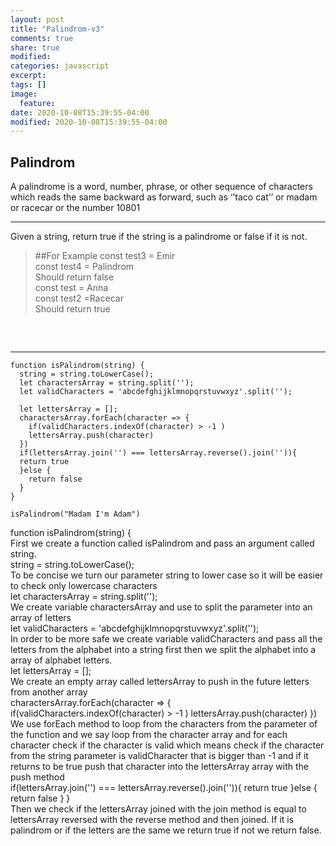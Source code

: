 ```yaml
---
layout: post
title: "Palindrom-v3"
comments: true
share: true
modified:
categories: javascript
excerpt:
tags: []
image:
  feature:
date: 2020-10-08T15:39:55-04:00
modified: 2020-10-08T15:39:55-04:00
---
```


## Palindrom

A palindrome is a word, number, phrase, or other sequence of characters which reads the same backward as forward, such as ‘’taco cat’’ or madam or racecar or the number 10801

___
Given a string, return true if the string is a palindrome or false if it is not.

> ##For Example
const test3 = Emir<br>
const test4 = Palindrom<br>
Should return false<br>
const test = Anna<br>
const test2 =Racecar<br>
Should return true<br>
##
<br>

___

~~~
function isPalindrom(string) {
  string = string.toLowerCase();
  let charactersArray = string.split('');
  let validCharacters = 'abcdefghijklmnopqrstuvwxyz'.split('');

  let lettersArray = [];
  charactersArray.forEach(character => {
    if(validCharacters.indexOf(character) > -1 )
    lettersArray.push(character)
  })
  if(lettersArray.join('') === lettersArray.reverse().join('')){
  return true
  }else {
    return false
  }
}

isPalindrom("Madam I'm Adam") 
~~~

function isPalindrom(string) { <br>
First we create a function called isPalindrom and pass an argument called string.<br>
string = string.toLowerCase();<br>
To be concise we turn our parameter string to lower case so it will be easier to check only lowercase characters <br>
let charactersArray = string.split('');<br>
We create variable charactersArray and use to split the parameter into an array of letters<br>
let validCharacters = 'abcdefghijklmnopqrstuvwxyz'.split(''); <br>
In order to be more safe we create variable validCharacters and pass all the letters from the alphabet into a string first then we split the alphabet into a array of alphabet letters. <br>
 let lettersArray = [];<br>
 We create an empty array called lettersArray to push in the future letters from another array <br>
 charactersArray.forEach(character => {
    if(validCharacters.indexOf(character) > -1 )
    lettersArray.push(character)
  })<br>
  We use forEach method to loop from the characters from the parameter of the function and we say loop from the character array and for each character check if the character is valid which means check if the character from the string parameter is validCharacter that is bigger than -1 and if it returns to be true push that character into the lettersArray array with the push method <br>
  if(lettersArray.join('') === lettersArray.reverse().join('')){
  return true
  }else {
    return false
  }
}<br>
Then we check if the lettersArray joined with the join method is equal to lettersArray reversed with the reverse method and then joined. If it is palindrom or if the letters are the same we return true if not we return false.
